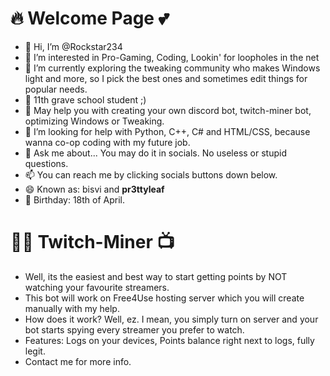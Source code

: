# 🔥 Welcome Page 💕
- 👋 Hi, I’m @Rockstar234
- 👀 I’m interested in Pro-Gaming, Coding, Lookin' for loopholes in the net
- 🔭 I’m currently exploring the tweaking community who makes Windows light and more, so I pick the best ones and sometimes edit things for popular needs.
- 🌱 11th grave school student ;)
- 📑 May help you with creating your own discord bot, twitch-miner bot, optimizing Windows or Tweaking.
- 🤔 I’m looking for help with Python, C++, C# and HTML/CSS, because wanna co-op coding with my future job.
- 💬 Ask me about... You may do it in socials. No useless or stupid questions.
- 📫 You can reach me by clicking socials buttons down below.
- 😄 Known as: bisvi and __pr3ttyleaf__
- 🍰 Birthday: 18th of April.
#

# 🤷‍♀️ Twitch-Miner 📺
- Well, its the easiest and best way to start getting points by NOT watching your favourite streamers.
- This bot will work on Free4Use hosting server which you will create manually with my help.
- How does it work? Well, ez. I mean, you simply turn on server and your bot starts spying every streamer you prefer to watch.
- Features: Logs on your devices, Points balance right next to logs, fully legit.
- Contact me for more info.
#
